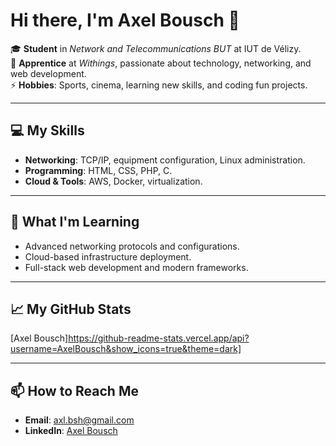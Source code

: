 # Hi there, I'm Axel Bousch 👋  

🎓 **Student** in *Network and Telecommunications BUT* at IUT de Vélizy.  
💼 **Apprentice** at *Withings*, passionate about technology, networking, and web development.  
⚡ **Hobbies**: Sports, cinema, learning new skills, and coding fun projects.  

---

## 💻 My Skills  
- **Networking**: TCP/IP, equipment configuration, Linux administration.  
- **Programming**: HTML, CSS, PHP, C.  
- **Cloud & Tools**: AWS, Docker, virtualization.  

---

## 🌱 What I'm Learning  
- Advanced networking protocols and configurations.  
- Cloud-based infrastructure deployment.  
- Full-stack web development and modern frameworks.  

---

## 📈 My GitHub Stats  
[Axel Bousch]https://github-readme-stats.vercel.app/api?username=AxelBousch&show_icons=true&theme=dark]

---

## 📫 How to Reach Me  
- **Email**: axl.bsh@gmail.com  
- **LinkedIn**: [Axel Bousch](https://www.linkedin.com/in/axel-bousch-324871234)
